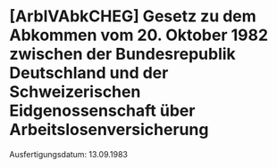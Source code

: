 # [ArblVAbkCHEG] Gesetz zu dem Abkommen vom 20. Oktober 1982 zwischen der Bundesrepublik Deutschland und der Schweizerischen Eidgenossenschaft über Arbeitslosenversicherung

Ausfertigungsdatum: 13.09.1983

 